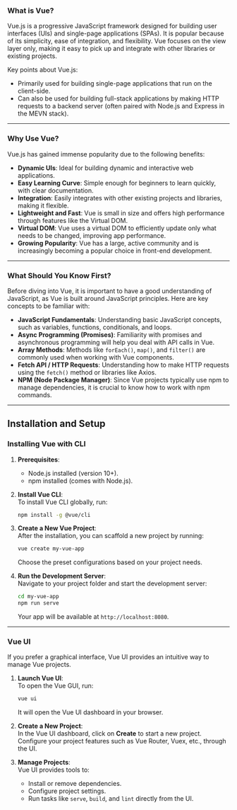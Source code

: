 ### What is Vue?

Vue.js is a progressive JavaScript framework designed for building user interfaces (UIs) and single-page applications (SPAs). It is popular because of its simplicity, ease of integration, and flexibility. Vue focuses on the view layer only, making it easy to pick up and integrate with other libraries or existing projects.

Key points about Vue.js:
- Primarily used for building single-page applications that run on the client-side.
- Can also be used for building full-stack applications by making HTTP requests to a backend server (often paired with Node.js and Express in the MEVN stack).

---

### Why Use Vue?

Vue.js has gained immense popularity due to the following benefits:
- **Dynamic UIs**: Ideal for building dynamic and interactive web applications.
- **Easy Learning Curve**: Simple enough for beginners to learn quickly, with clear documentation.
- **Integration**: Easily integrates with other existing projects and libraries, making it flexible.
- **Lightweight and Fast**: Vue is small in size and offers high performance through features like the Virtual DOM.
- **Virtual DOM**: Vue uses a virtual DOM to efficiently update only what needs to be changed, improving app performance.
- **Growing Popularity**: Vue has a large, active community and is increasingly becoming a popular choice in front-end development.

---

### What Should You Know First?

Before diving into Vue, it is important to have a good understanding of JavaScript, as Vue is built around JavaScript principles. Here are key concepts to be familiar with:

- **JavaScript Fundamentals**: Understanding basic JavaScript concepts, such as variables, functions, conditionals, and loops.
- **Async Programming (Promises)**: Familiarity with promises and asynchronous programming will help you deal with API calls in Vue.
- **Array Methods**: Methods like `forEach()`, `map()`, and `filter()` are commonly used when working with Vue components.
- **Fetch API / HTTP Requests**: Understanding how to make HTTP requests using the `fetch()` method or libraries like Axios.
- **NPM (Node Package Manager)**: Since Vue projects typically use npm to manage dependencies, it is crucial to know how to work with npm commands.

---

## Installation and Setup

### Installing Vue with CLI

1. **Prerequisites**:  
   - Node.js installed (version 10+).
   - npm installed (comes with Node.js).

2. **Install Vue CLI**:  
   To install Vue CLI globally, run:
   ```bash
   npm install -g @vue/cli
   ```

3. **Create a New Vue Project**:  
   After the installation, you can scaffold a new project by running:
   ```bash
   vue create my-vue-app
   ```
   Choose the preset configurations based on your project needs.

4. **Run the Development Server**:  
   Navigate to your project folder and start the development server:
   ```bash
   cd my-vue-app
   npm run serve
   ```
   Your app will be available at `http://localhost:8080`.

---

### Vue UI

If you prefer a graphical interface, Vue UI provides an intuitive way to manage Vue projects.

1. **Launch Vue UI**:  
   To open the Vue GUI, run:
   ```bash
   vue ui
   ```
   It will open the Vue UI dashboard in your browser.

2. **Create a New Project**:  
   In the Vue UI dashboard, click on **Create** to start a new project. Configure your project features such as Vue Router, Vuex, etc., through the UI.

3. **Manage Projects**:  
   Vue UI provides tools to:
   - Install or remove dependencies.
   - Configure project settings.
   - Run tasks like `serve`, `build`, and `lint` directly from the UI.
